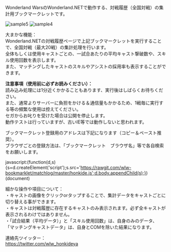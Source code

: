 Wonderland WarsのWonderland.NETで動作する、対戦履歴（全国対戦）の集計用ブックマークレットです。

![sample5](https://cloud.githubusercontent.com/assets/16392405/11944775/d0ca1c28-a88b-11e5-83ac-691de748b479.jpg)
![sample4](https://cloud.githubusercontent.com/assets/16392405/11944774/cdfb566a-a88b-11e5-90e8-f5c704346011.jpg)

大まかな機能：<br>
Wonderland.NETの対戦履歴ページで上記ブックマークレットを実行することで、全国対戦（最大20戦）の集計処理を行います。<br>
全体もしくは使用キャストごとの、一試合あたりの平均キャスト撃破数や、スキル使用回数を表示します。<br>
また、マッチングしたキャストのスキルやアシストの採用率も表示することができます。<br>

<strong>注意事項（使用前に必ずお読みください）：<br></strong>
読み込み処理には1分近くかかることもあります、実行後はしばらくお待ちください。<br>
また、通常よりサーバーに負担をかける＆通信量もかかるため、1戦毎に実行する等の頻繁な使用は控えてください。<br>
セガからお叱りを受けた場合は公開を停止します。<br>
動作テストは行っていますが、古いIE等では動作しないと思われます。

ブックマークレット登録用のアドレスは下記になります（コピー＆ペースト推奨）。<br>
ブラウザごとの登録方法は、「ブックマークレット　ブラウザ名」等で各自検索をお願いします。

javascript:(function(d,s){s=d.createElement('script');s.src='https://rawgit.com/wlw-bookmarklet/matchlog/master/honkide.js';d.body.appendChild(s);})(document)

細かな操作や項目について：<br>
・キャストの画像をクリックorタップすることで、集計データをキャストごとに切り替える事ができます。<br>
・キャストは対戦履歴に存在するキャストのみ表示されます。必ず全キャストが表示されるわけではありません。<br>
・「試合結果（平均データ）」と「スキル使用回数」は、自身のみのデータ、<br>
「マッチングキャストデータ」は、自身とCOMを除いた結果になります。

連絡先ツイッター：<br>
https://twitter.com/wlw_honkideya
